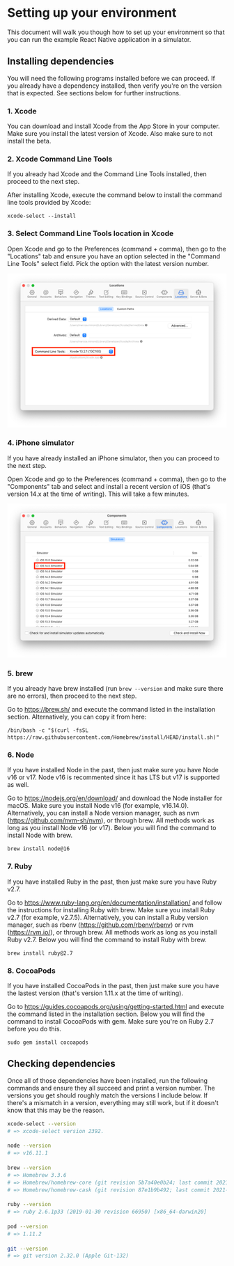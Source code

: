 # Setting up your environment

This document will walk you though how to set up your environment so that you
can run the example React Native application in a simulator.


## Installing dependencies

You will need the following programs installed before we can proceed. If you
already have a dependency installed, then verify you're on the version that is
expected. See sections below for further instructions.


### 1. Xcode

You can download and install Xcode from the App Store in your computer. Make
sure you install the latest version of Xcode. Also make sure to not install the
beta.


### 2. Xcode Command Line Tools

If you already had Xcode and the Command Line Tools installed, then proceed to
the next step.

After installing Xcode, execute the command below to install the command line
tools provided by Xcode:

```
xcode-select --install
```


### 3. Select Command Line Tools location in Xcode

Open Xcode and go to the Preferences (<keyboard>command + comma</keyboard>),
then go to the "Locations" tab and ensure you have an option selected in the
"Command Line Tools" select field. Pick the option with the latest version
number.

![Xcode Locations Tab Screenshot](./assets/xcode-locations.png)


### 4. iPhone simulator

If you have already installed an iPhone simulator, then you can proceed to the
next step.

Open Xcode and go to the Preferences (<keyboard>command + comma</keyboard>),
then go to the "Components" tab and select and install a recent version of iOS
(that's version 14.x at the time of writing). This will take a few minutes.

![Xcode Components Tab Screenshot](./assets/xcode-components.png)


### 5. brew

If you already have brew installed (run `brew --version` and make sure there
are no errors), then proceed to the next step.

Go to https://brew.sh/ and execute the command listed in the installation
section. Alternatively, you can copy it from here:

```
/bin/bash -c "$(curl -fsSL https://raw.githubusercontent.com/Homebrew/install/HEAD/install.sh)"
```


### 6. Node

If you have installed Node in the past, then just make sure you have Node v16
or v17. Node v16 is recommented since it has LTS but v17 is supported as well.

Go to https://nodejs.org/en/download/ and download the Node installer for
macOS. Make sure you install Node v16 (for example, v16.14.0). Alternatively,
you can install a Node version manager, such as nvm
(https://github.com/nvm-sh/nvm), or through brew. All methods work as long as
you install Node v16 (or v17). Below you will find the command to install Node
with brew.

```
brew install node@16
```


### 7. Ruby

If you have installed Ruby in the past, then just make sure you have Ruby
v2.7.

Go to https://www.ruby-lang.org/en/documentation/installation/ and follow the
instructions for installing Ruby with brew. Make sure you install Ruby v2.7
(for example, v2.7.5). Alternatively, you can install a Ruby version manager,
such as rbenv (https://github.com/rbenv/rbenv) or rvm (https://rvm.io/), or
through brew. All methods work as long as you install Ruby v2.7. Below you will
find the command to install Ruby with brew.

```
brew install ruby@2.7
```


### 8. CocoaPods

If you have installed CocoaPods in the past, then just make sure you have the
lastest version (that's version 1.11.x at the time of writing).

Go to https://guides.cocoapods.org/using/getting-started.html and execute the
command listed in the installation section. Below you will find the command to
install CocoaPods with gem. Make sure you're on Ruby 2.7 before you do this.

```
sudo gem install cocoapods
```


## Checking dependencies

Once all of those dependencies have been installed, run the following commands
and ensure they all succeed and print a version number. The versions you get
should roughly match the versions I include below. If there's a mismatch in a
version, everything may still work, but if it doesn't know that this may be the
reason.

```bash
xcode-select --version
# => xcode-select version 2392.

node --version
# => v16.11.1

brew --version
# => Homebrew 3.3.6
# => Homebrew/homebrew-core (git revision 5b7a40e0b24; last commit 2021-11-30)
# => Homebrew/homebrew-cask (git revision 87e1b9b492; last commit 2021-11-30)

ruby --version
# => ruby 2.6.1p33 (2019-01-30 revision 66950) [x86_64-darwin20]

pod --version
# => 1.11.2

git --version
# => git version 2.32.0 (Apple Git-132)
```

